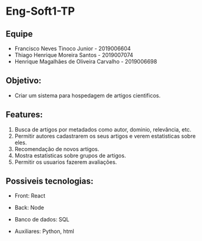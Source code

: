 # Eng-Soft1-TP

## Equipe
- Francisco Neves Tinoco Junior - 2019006604
- Thiago Henrique Moreira Santos - 2019007074
- Henrique Magalhães de Oliveira Carvalho - 2019006698

## Objetivo:

- Criar um sistema para hospedagem de artigos cientificos.

## Features:

1. Busca de artigos por metadados como autor, dominio, relevância, etc.
2. Permitir autores cadastrarem os seus artigos e verem estatisticas sobre eles.
3. Recomendação de novos artigos.
4. Mostra estatisticas sobre grupos de artigos.
5. Permitir os usuarios fazerem avaliações.

## Possiveis tecnologias:
- Front: React

- Back: Node

- Banco de dados: SQL

- Auxiliares: Python, html
